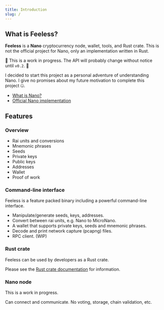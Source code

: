 ```yaml
---
title: Introduction
slug: /
---
```


## What is Feeless?

**Feeless** is a **Nano** cryptocurrency node, wallet, tools, and Rust crate. This is not the official project for Nano,
only an implementation written in Rust.

🚸 This is a work in progress. The API will probably change without notice until `v0.2`. 🚸

I decided to start this project as a personal adventure of understanding Nano. I give no promises about my future
motivation to complete this project 🤐.

* [What is Nano?](/docs/overview/what-is-nano)
* [Official Nano implementation](https://github.com/nanocurrency/nano-node)

## Features

### Overview

* Rai units and conversions
* Mnemonic phrases
* Seeds
* Private keys
* Public keys
* Addresses
* Wallet
* Proof of work

### Command-line interface

Feeless is a feature packed binary including a powerful command-line interface.

* Manipulate/generate seeds, keys, addresses.
* Convert between rai units, e.g. Nano to MicroNano. 
* A wallet that supports private keys, seeds and mnemonic phrases.
* Decode and print network capture (pcapng) files.
* RPC client. (WIP)

### Rust crate

Feeless can be used by developers as a Rust crate.

Please see the [Rust crate documentation](https://docs.rs/feeless/) for information.

### Nano node

This is a work in progress.

Can connect and communicate. No voting, storage, chain validation, etc.
